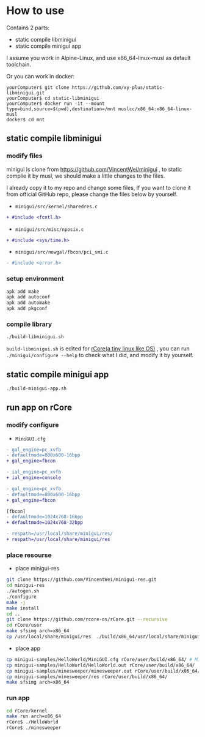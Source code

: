 # How to use

Contains 2 parts:

- static compile libminigui
- static compile minigui app

I assume you work in Alpine-Linux, and use x86_64-linux-musl as default toolchain.

Or you can work in docker:

```shell
yourComputer$ git clone https://github.com/xy-plus/static-libminigui.git
yourComputer$ cd static-libminigui
yourComputer$ docker run -it --mount type=bind,source=$(pwd),destination=/mnt muslcc/x86_64:x86_64-linux-musl
docker$ cd mnt
```

## static compile libminigui

### modify files

minigui is clone from https://github.com/VincentWei/minigui , to static complie it by musl, we should make a little changes to the files.

I already copy it to my repo and change some files, If you want to clone it from official GitHub repo, please change the files below by yourself.

- `minigui/src/kernel/sharedres.c`

```diff
+ #include <fcntl.h>
```

- `minigui/src/misc/nposix.c`

```diff
+ #include <sys/time.h>
```

- `minigui/src/newgal/fbcon/pci_smi.c`

```diff
- #include <error.h>
```

### setup environment

```sh
apk add make
apk add autoconf
apk add automake
apk add pkgconf
```

### compile library

```sh
./build-libminigui.sh
```

`build-libminigui.sh` is edited for [rCore(a tiny linux like OS)](https://github.com/rcore-os/rCore) , you can run `./minigui/configure --help` to check what I did, and modify it by yourself.

## static compile minigui app

```sh
./build-minigui-app.sh
```

## run app on rCore

### modify configure

- `MiniGUI.cfg`

```diff
- gal_engine=pc_xvfb
- defaultmode=800x600-16bpp
+ gal_engine=fbcon

- ial_engine=pc_xvfb
+ ial_engine=console

- gal_engine=pc_xvfb
- defaultmode=800x600-16bpp
+ gal_engine=fbcon

[fbcon]
- defaultmode=1024x768-16bpp
+ defaultmode=1024x768-32bpp

- respath=/usr/local/share/minigui/res/
+ respath=/usr/local/share/minigui/res
```

### place resourse

- place minigui-res

```sh
git clone https://github.com/VincentWei/minigui-res.git
cd minigui-res
./autogen.sh
./configure
make -j
make install
cd ..
git clone https://github.com/rcore-os/rCore.git --recursive
cd rCore/user
make sfsimg arch=x86_64
cp /usr/local/share/minigui/res  ./build/x86_64/usr/local/share/minigui/
```

- place app

```sh
cp minigui-samples/HelloWorld/MiniGUI.cfg rCore/user/build/x86_64/ # MiniGUI.cfg and myapp.out should in the same dir
cp minigui-samples/HelloWorld/HelloWorld.out rCore/user/build/x86_64/
cp minigui-samples/minesweeper/minesweeper.out rCore/user/build/x86_64/
cp minigui-samples/minesweeper/res rCore/user/build/x86_64/
make sfsimg arch=x86_64
```

### run app

```sh
cd rCore/kernel
make run arch=x86_64
rCore$ ./HelloWorld
rCore$ ./minesweeper
```

